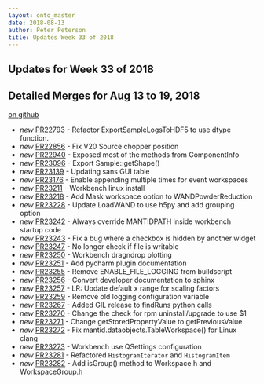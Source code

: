 ```yaml
---
layout: onto_master
date: 2018-08-13
author: Peter Peterson
title: Updates Week 33 of 2018
---
```

Updates for Week 33 of 2018
---------------------------

Detailed Merges for Aug 13 to 19, 2018
--------------------------------------
[on github](https://github.com/mantidproject/mantid/pulls?q=is%3Apr+merged%3A2018-08-14..2018-08-19)

* *new* [PR22793](https://github.com/mantidproject/mantid/pull/22793) - Refactor ExportSampleLogsToHDF5 to use dtype function.
* *new* [PR22856](https://github.com/mantidproject/mantid/pull/22856) - Fix V20 Source chopper position
* *new* [PR22940](https://github.com/mantidproject/mantid/pull/22940) - Exposed most of the methods from ComponentInfo
* *new* [PR23096](https://github.com/mantidproject/mantid/pull/23096) - Export Sample::getShape()
* *new* [PR23139](https://github.com/mantidproject/mantid/pull/23139) - Updating sans GUI table
* *new* [PR23176](https://github.com/mantidproject/mantid/pull/23176) - Enable appending multiple times for event workspaces
* *new* [PR23211](https://github.com/mantidproject/mantid/pull/23211) - Workbench linux install
* *new* [PR23218](https://github.com/mantidproject/mantid/pull/23218) - Add Mask workspace option to WANDPowderReduction
* *new* [PR23228](https://github.com/mantidproject/mantid/pull/23228) - Update LoadWAND to use h5py and add grouping option
* *new* [PR23242](https://github.com/mantidproject/mantid/pull/23242) - Always override MANTIDPATH inside workbench startup code
* *new* [PR23243](https://github.com/mantidproject/mantid/pull/23243) - Fix a bug where a checkbox is hidden by another widget
* *new* [PR23247](https://github.com/mantidproject/mantid/pull/23247) - No longer check if file is writable
* *new* [PR23250](https://github.com/mantidproject/mantid/pull/23250) - Workbench dragndrop plotting
* *new* [PR23251](https://github.com/mantidproject/mantid/pull/23251) - Add pycharm plugin documentation
* *new* [PR23255](https://github.com/mantidproject/mantid/pull/23255) - Remove ENABLE_FILE_LOGGING from buildscript
* *new* [PR23256](https://github.com/mantidproject/mantid/pull/23256) - Convert developer documentation to sphinx
* *new* [PR23257](https://github.com/mantidproject/mantid/pull/23257) - LR: Update default x range for scaling factors
* *new* [PR23259](https://github.com/mantidproject/mantid/pull/23259) - Remove old logging configuration variable
* *new* [PR23267](https://github.com/mantidproject/mantid/pull/23267) - Added GIL release to findRuns python calls
* *new* [PR23270](https://github.com/mantidproject/mantid/pull/23270) - Change the check for rpm uninstall/upgrade to use $1
* *new* [PR23271](https://github.com/mantidproject/mantid/pull/23271) - Change getStoredPropertyValue to getPreviousValue
* *new* [PR23272](https://github.com/mantidproject/mantid/pull/23272) - Fix mantid.dataobjects.TableWorkspace() for Linux clang
* *new* [PR23273](https://github.com/mantidproject/mantid/pull/23273) - Workbench use QSettings configuration
* *new* [PR23281](https://github.com/mantidproject/mantid/pull/23281) - Refactored `HistogramIterator` and  `HistogramItem`
* *new* [PR23282](https://github.com/mantidproject/mantid/pull/23282) - Add isGroup() method to Workspace.h and WorkspaceGroup.h
